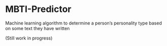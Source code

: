 # MBTI-Predictor
Machine learning algorithm to determine a person’s personality type based on some text they have written

(Still work in progress)
